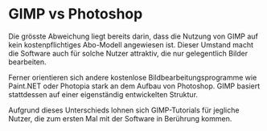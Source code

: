 # GIMP vs Photoshop
Die grösste Abweichung liegt bereits darin, dass die Nutzung von GIMP auf kein kostenpflichtiges Abo-Modell angewiesen ist. 
Dieser Umstand macht die Software auch für solche Nutzer attraktiv, 
die nur gelegentlich Bilder bearbeiten.

Ferner orientieren sich andere kostenlose Bildbearbeitungsprogramme wie Paint.NET oder Photopia stark an dem Aufbau von Photoshop. GIMP basiert stattdessen auf einer eigenständig entwickelten Struktur.

Aufgrund dieses Unterschieds lohnen sich GIMP-Tutorials für jegliche Nutzer, die zum ersten Mal mit der Software in Berührung kommen.
